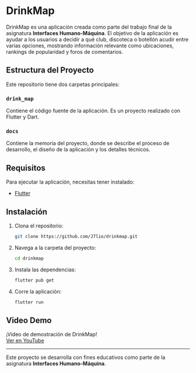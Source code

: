# DrinkMap

DrinkMap es una aplicación creada como parte del trabajo final de la asignatura **Interfaces Humano-Máquina**. El objetivo de la aplicación es ayudar a los usuarios a decidir a qué club, discoteca o botellón acudir entre varias opciones, mostrando información relevante como ubicaciones, rankings de popularidad y foros de comentarios.

## Estructura del Proyecto

Este repositorio tiene dos carpetas principales:

### `drink_map`

Contiene el código fuente de la aplicación. Es un proyecto realizado con Flutter y Dart.

### `docs`

Contiene la memoria del proyecto, donde se describe el proceso de desarrollo, el diseño de la aplicación y los detalles técnicos.

## Requisitos

Para ejecutar la aplicación, necesitas tener instalado:

- [Flutter](https://flutter.dev/docs/get-started/install)

## Instalación

1. Clona el repositorio:

   ```bash
   git clone https://github.com/J7lio/drinkmap.git

2. Navega a la carpeta del proyecto:

   ```bash
   cd drinkmap

3. Instala las dependencias:

   ```bash
   flutter pub get

4. Corre la aplicación:

   ```bash
   flutter run


## Video Demo

¡Video de demostración de DrinkMap!  
[Ver en YouTube](https://youtu.be/HXG4XmGoH8s)

---

Este proyecto se desarrolla con fines educativos como parte de la asignatura **Interfaces Humano-Máquina**.
